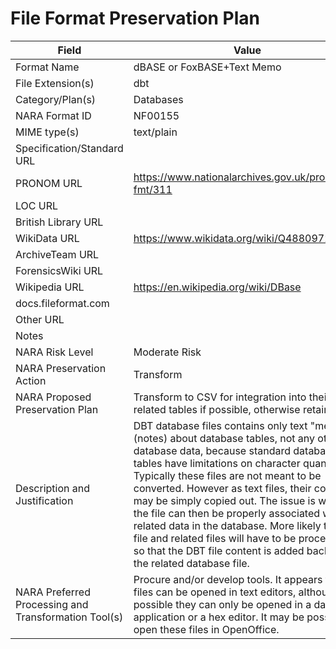 # File Format Preservation Plan
  | Field | Value |
  | ----------- | ----------- |
  | Format Name | dBASE or FoxBASE+Text Memo | 
| File Extension(s) | dbt | 
| Category/Plan(s) | Databases | 
| NARA Format ID | NF00155 | 
| MIME type(s) | text/plain | 
| Specification/Standard URL |  | 
| PRONOM URL | <https://www.nationalarchives.gov.uk/pronom/x-fmt/311> | 
| LOC URL |  | 
| British Library URL |  | 
| WikiData URL | <https://www.wikidata.org/wiki/Q48809727> | 
| ArchiveTeam URL |  | 
| ForensicsWiki URL |  | 
| Wikipedia URL | <https://en.wikipedia.org/wiki/DBase> | 
| docs.fileformat.com |  | 
| Other URL |  | 
| Notes |  | 
| NARA Risk Level | Moderate Risk | 
| NARA Preservation Action | Transform | 
| NARA Proposed Preservation Plan | Transform to CSV for integration into their related tables if possible, otherwise retain | 
| Description and Justification | DBT database files contains only text "memo" (notes) about database tables, not any other database data, because standard database tables have limitations on character quantity. Typically these files are not meant to be converted. However as text files, their content may be simply copied out. The issue is whether the file can then be properly associated with related data in the database. More likely the DBT file and related files will have to be processed so that the DBT file content is added back into the related database file. | 
| NARA Preferred Processing and Transformation Tool(s) | Procure and/or develop tools. It appears these files can be opened in text editors, although it is possible they can only be opened in a database application or a hex editor. It may be possible to open these files in OpenOffice. | 
